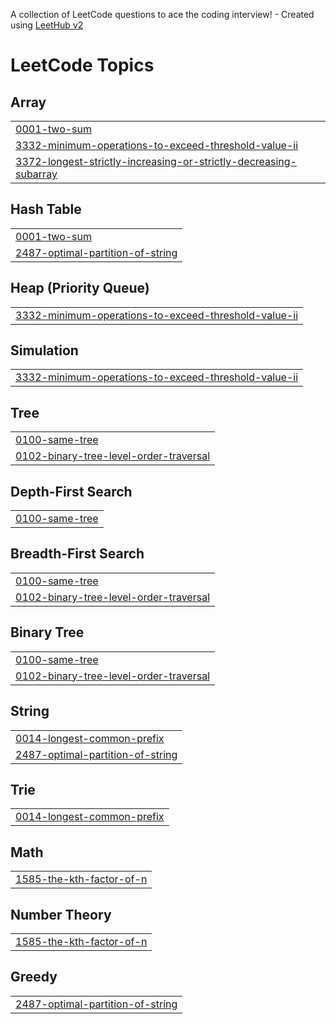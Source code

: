A collection of LeetCode questions to ace the coding interview! - Created using [LeetHub v2](https://github.com/arunbhardwaj/LeetHub-2.0)
<!---LeetCode Topics Start-->
# LeetCode Topics
## Array
|  |
| ------- |
| [0001-two-sum](https://github.com/vasanthvk47/leetcode_problems/tree/master/0001-two-sum) |
| [3332-minimum-operations-to-exceed-threshold-value-ii](https://github.com/vasanthvk47/leetcode_problems/tree/master/3332-minimum-operations-to-exceed-threshold-value-ii) |
| [3372-longest-strictly-increasing-or-strictly-decreasing-subarray](https://github.com/vasanthvk47/leetcode_problems/tree/master/3372-longest-strictly-increasing-or-strictly-decreasing-subarray) |
## Hash Table
|  |
| ------- |
| [0001-two-sum](https://github.com/vasanthvk47/leetcode_problems/tree/master/0001-two-sum) |
| [2487-optimal-partition-of-string](https://github.com/vasanthvk47/leetcode_problems/tree/master/2487-optimal-partition-of-string) |
## Heap (Priority Queue)
|  |
| ------- |
| [3332-minimum-operations-to-exceed-threshold-value-ii](https://github.com/vasanthvk47/leetcode_problems/tree/master/3332-minimum-operations-to-exceed-threshold-value-ii) |
## Simulation
|  |
| ------- |
| [3332-minimum-operations-to-exceed-threshold-value-ii](https://github.com/vasanthvk47/leetcode_problems/tree/master/3332-minimum-operations-to-exceed-threshold-value-ii) |
## Tree
|  |
| ------- |
| [0100-same-tree](https://github.com/vasanthvk47/leetcode_problems/tree/master/0100-same-tree) |
| [0102-binary-tree-level-order-traversal](https://github.com/vasanthvk47/leetcode_problems/tree/master/0102-binary-tree-level-order-traversal) |
## Depth-First Search
|  |
| ------- |
| [0100-same-tree](https://github.com/vasanthvk47/leetcode_problems/tree/master/0100-same-tree) |
## Breadth-First Search
|  |
| ------- |
| [0100-same-tree](https://github.com/vasanthvk47/leetcode_problems/tree/master/0100-same-tree) |
| [0102-binary-tree-level-order-traversal](https://github.com/vasanthvk47/leetcode_problems/tree/master/0102-binary-tree-level-order-traversal) |
## Binary Tree
|  |
| ------- |
| [0100-same-tree](https://github.com/vasanthvk47/leetcode_problems/tree/master/0100-same-tree) |
| [0102-binary-tree-level-order-traversal](https://github.com/vasanthvk47/leetcode_problems/tree/master/0102-binary-tree-level-order-traversal) |
## String
|  |
| ------- |
| [0014-longest-common-prefix](https://github.com/vasanthvk47/leetcode_problems/tree/master/0014-longest-common-prefix) |
| [2487-optimal-partition-of-string](https://github.com/vasanthvk47/leetcode_problems/tree/master/2487-optimal-partition-of-string) |
## Trie
|  |
| ------- |
| [0014-longest-common-prefix](https://github.com/vasanthvk47/leetcode_problems/tree/master/0014-longest-common-prefix) |
## Math
|  |
| ------- |
| [1585-the-kth-factor-of-n](https://github.com/vasanthvk47/leetcode_problems/tree/master/1585-the-kth-factor-of-n) |
## Number Theory
|  |
| ------- |
| [1585-the-kth-factor-of-n](https://github.com/vasanthvk47/leetcode_problems/tree/master/1585-the-kth-factor-of-n) |
## Greedy
|  |
| ------- |
| [2487-optimal-partition-of-string](https://github.com/vasanthvk47/leetcode_problems/tree/master/2487-optimal-partition-of-string) |
<!---LeetCode Topics End-->